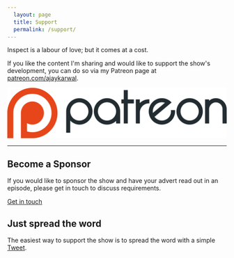 ```yaml
---
  layout: page
  title: Support
  permalink: /support/
---
```


Inspect is a labour of love; but it comes at a cost. 

If you like the content I'm sharing and would like to support the show's development, you can do so via my Patreon page at [patreon.com/ajaykarwal](https://www.patreon.com/ajaykarwal).

<a href="https://www.patreon.com/ajaykarwal">
  <img src="/images/patreonlogoorange.png" alt="Patreon logo" class="patreon-logo">
</a>

---

## Become a Sponsor

If you would like to sponsor the show and have your advert read out in an episode, please get in touch to discuss requirements.

<a class="btn" href="/contact">Get in touch</a>

## Just spread the word

The easiest way to support the show is to spread the word with a simple <a href="https://twitter.com/share" class="twitter-share-button" data-text="Check out Inspect — A podcast about design, development and technology" data-url="http://inspect.fm" data-via="inspectfm" data-related="ajaykarwal" data-show-count="false">Tweet</a>.
